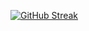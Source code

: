 [![GitHub Streak](https://streak-stats.demolab.com?user=1-nabe&hide_border=true&date_format=j%20M%5B%20Y%5D)](https://git.io/streak-stats)

<!--
**1-nabe/1-nabe** is a ✨ _special_ ✨ repository because its `README.md` (this file) appears on your GitHub profile.

Here are some ideas to get you started:

- 🔭 I’m currently working on ...
- 🌱 I’m currently learning ...
- 👯 I’m looking to collaborate on ...
- 🤔 I’m looking for help with ...
- 💬 Ask me about ...
- 📫 How to reach me: ...
- 😄 Pronouns: ...
- ⚡ Fun fact: ...
-->
